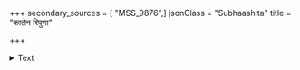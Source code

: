+++
secondary_sources = [ "MSS_9876",]
jsonClass = "Subhaashita"
title = "कालेन रिपुणा"

+++

<details><summary>Text</summary>

कालेन रिपुणा संधिः काले मित्रेण विग्रहः।  
कार्यकारणमाश्रित्य कालं क्षिपति पण्डितः॥
</details>
